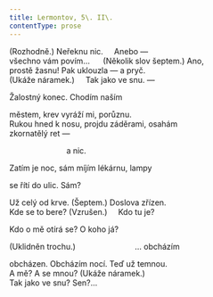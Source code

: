 ```yaml
---
title: Lermontov, 5\. II\.
contentType: prose
---
```


<section>

(Rozhodně.) Neřeknu nic.     Anebo —  
všechno vám povím…      (Několik slov šeptem.) Ano,  
prostě žasnu! Pak uklouzla — a pryč.  
(Ukáže náramek.)     Tak jako ve snu. —

Žalostný konec. Chodím naším

městem, krev vyráží mi, porůznu.  
Rukou hned k nosu, projdu záděrami, osahám  
zkornatělý ret —             

                          a nic.

Zatím je noc, sám míjím lékárnu, lampy

se řítí do ulic. Sám?

Už celý od krve. (Šeptem.) Doslova zřízen.  
Kde se to bere? (Vzrušen.)     Kdo tu je?

Kdo o mě otírá se? O koho já?

(Uklidněn trochu.)                           … obcházím

obcházen. Obcházím nocí. Teď už temnou.  
A mě? A se mnou? (Ukáže náramek.)  
Tak jako ve snu? Sen?…

</section>
